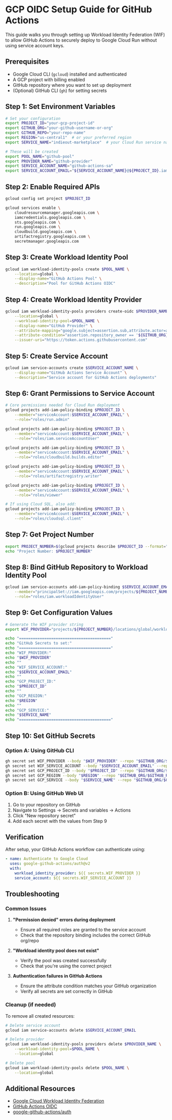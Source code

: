 # GCP OIDC Setup Guide for GitHub Actions

This guide walks you through setting up Workload Identity Federation (WIF) to allow GitHub Actions to securely deploy to Google Cloud Run without using service account keys.

## Prerequisites

- Google Cloud CLI (`gcloud`) installed and authenticated
- A GCP project with billing enabled
- GitHub repository where you want to set up deployment
- (Optional) GitHub CLI (`gh`) for setting secrets

## Step 1: Set Environment Variables

```bash
# Set your configuration
export PROJECT_ID="your-gcp-project-id"
export GITHUB_ORG="your-github-username-or-org"
export GITHUB_REPO="your-repo-name"
export REGION="us-central1"  # or your preferred region
export SERVICE_NAME="indieout-marketplace"  # your Cloud Run service name

# These will be created
export POOL_NAME="github-pool"
export PROVIDER_NAME="github-provider"
export SERVICE_ACCOUNT_NAME="github-actions-sa"
export SERVICE_ACCOUNT_EMAIL="${SERVICE_ACCOUNT_NAME}@${PROJECT_ID}.iam.gserviceaccount.com"
```

## Step 2: Enable Required APIs

```bash
gcloud config set project $PROJECT_ID

gcloud services enable \
    cloudresourcemanager.googleapis.com \
    iamcredentials.googleapis.com \
    sts.googleapis.com \
    run.googleapis.com \
    cloudbuild.googleapis.com \
    artifactregistry.googleapis.com \
    secretmanager.googleapis.com
```

## Step 3: Create Workload Identity Pool

```bash
gcloud iam workload-identity-pools create $POOL_NAME \
    --location=global \
    --display-name="GitHub Actions Pool" \
    --description="Pool for GitHub Actions OIDC"
```

## Step 4: Create Workload Identity Provider

```bash
gcloud iam workload-identity-pools providers create-oidc $PROVIDER_NAME \
    --location=global \
    --workload-identity-pool=$POOL_NAME \
    --display-name="GitHub Provider" \
    --attribute-mapping="google.subject=assertion.sub,attribute.actor=assertion.actor,attribute.repository=assertion.repository,attribute.repository_owner=assertion.repository_owner" \
    --attribute-condition="assertion.repository_owner == '${GITHUB_ORG}'" \
    --issuer-uri="https://token.actions.githubusercontent.com"
```

## Step 5: Create Service Account

```bash
gcloud iam service-accounts create $SERVICE_ACCOUNT_NAME \
    --display-name="GitHub Actions Service Account" \
    --description="Service account for GitHub Actions deployments"
```

## Step 6: Grant Permissions to Service Account

```bash
# Core permissions needed for Cloud Run deployment
gcloud projects add-iam-policy-binding $PROJECT_ID \
    --member="serviceAccount:$SERVICE_ACCOUNT_EMAIL" \
    --role="roles/run.admin"

gcloud projects add-iam-policy-binding $PROJECT_ID \
    --member="serviceAccount:$SERVICE_ACCOUNT_EMAIL" \
    --role="roles/iam.serviceAccountUser"

gcloud projects add-iam-policy-binding $PROJECT_ID \
    --member="serviceAccount:$SERVICE_ACCOUNT_EMAIL" \
    --role="roles/cloudbuild.builds.editor"

gcloud projects add-iam-policy-binding $PROJECT_ID \
    --member="serviceAccount:$SERVICE_ACCOUNT_EMAIL" \
    --role="roles/artifactregistry.writer"

gcloud projects add-iam-policy-binding $PROJECT_ID \
    --member="serviceAccount:$SERVICE_ACCOUNT_EMAIL" \
    --role="roles/viewer"

# If using Cloud SQL, also add:
gcloud projects add-iam-policy-binding $PROJECT_ID \
    --member="serviceAccount:$SERVICE_ACCOUNT_EMAIL" \
    --role="roles/cloudsql.client"
```

## Step 7: Get Project Number

```bash
export PROJECT_NUMBER=$(gcloud projects describe $PROJECT_ID --format="value(projectNumber)")
echo "Project Number: $PROJECT_NUMBER"
```

## Step 8: Bind GitHub Repository to Workload Identity Pool

```bash
gcloud iam service-accounts add-iam-policy-binding $SERVICE_ACCOUNT_EMAIL \
    --member="principalSet://iam.googleapis.com/projects/${PROJECT_NUMBER}/locations/global/workloadIdentityPools/${POOL_NAME}/attribute.repository/${GITHUB_ORG}/${GITHUB_REPO}" \
    --role="roles/iam.workloadIdentityUser"
```

## Step 9: Get Configuration Values

```bash
# Generate the WIF provider string
export WIF_PROVIDER="projects/${PROJECT_NUMBER}/locations/global/workloadIdentityPools/${POOL_NAME}/providers/${PROVIDER_NAME}"

echo "========================================"
echo "GitHub Secrets to set:"
echo "========================================"
echo "WIF_PROVIDER:"
echo "$WIF_PROVIDER"
echo ""
echo "WIF_SERVICE_ACCOUNT:"
echo "$SERVICE_ACCOUNT_EMAIL"
echo ""
echo "GCP_PROJECT_ID:"
echo "$PROJECT_ID"
echo ""
echo "GCP_REGION:"
echo "$REGION"
echo ""
echo "GCP_SERVICE:"
echo "$SERVICE_NAME"
echo "========================================"
```

## Step 10: Set GitHub Secrets

### Option A: Using GitHub CLI

```bash
gh secret set WIF_PROVIDER --body "$WIF_PROVIDER" --repo "$GITHUB_ORG/$GITHUB_REPO"
gh secret set WIF_SERVICE_ACCOUNT --body "$SERVICE_ACCOUNT_EMAIL" --repo "$GITHUB_ORG/$GITHUB_REPO"
gh secret set GCP_PROJECT_ID --body "$PROJECT_ID" --repo "$GITHUB_ORG/$GITHUB_REPO"
gh secret set GCP_REGION --body "$REGION" --repo "$GITHUB_ORG/$GITHUB_REPO"
gh secret set GCP_SERVICE --body "$SERVICE_NAME" --repo "$GITHUB_ORG/$GITHUB_REPO"
```

### Option B: Using GitHub Web UI

1. Go to your repository on GitHub
2. Navigate to Settings → Secrets and variables → Actions
3. Click "New repository secret"
4. Add each secret with the values from Step 9

## Verification

After setup, your GitHub Actions workflow can authenticate using:

```yaml
- name: Authenticate to Google Cloud
  uses: google-github-actions/auth@v2
  with:
    workload_identity_provider: ${{ secrets.WIF_PROVIDER }}
    service_account: ${{ secrets.WIF_SERVICE_ACCOUNT }}
```

## Troubleshooting

### Common Issues

1. **"Permission denied" errors during deployment**
   - Ensure all required roles are granted to the service account
   - Check that the repository binding includes the correct GitHub org/repo

2. **"Workload identity pool does not exist"**
   - Verify the pool was created successfully
   - Check that you're using the correct project

3. **Authentication failures in GitHub Actions**
   - Ensure the attribute condition matches your GitHub organization
   - Verify all secrets are set correctly in GitHub

### Cleanup (if needed)

To remove all created resources:

```bash
# Delete service account
gcloud iam service-accounts delete $SERVICE_ACCOUNT_EMAIL

# Delete provider
gcloud iam workload-identity-pools providers delete $PROVIDER_NAME \
    --workload-identity-pool=$POOL_NAME \
    --location=global

# Delete pool
gcloud iam workload-identity-pools delete $POOL_NAME \
    --location=global
```

## Additional Resources

- [Google Cloud Workload Identity Federation](https://cloud.google.com/iam/docs/workload-identity-federation)
- [GitHub Actions OIDC](https://docs.github.com/en/actions/deployment/security-hardening-your-deployments/about-security-hardening-with-openid-connect)
- [google-github-actions/auth](https://github.com/google-github-actions/auth)
